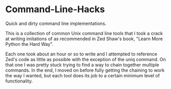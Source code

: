 # Command-Line-Hacks
Quick and dirty command line implementations.

This is a collection of common Unix command line tools that I took a crack at writing imitations of as recommended
in Zed Shaw's book, "Learn More Python the Hard Way".

Each one took about an hour or so to write and I attempted to reference Zed's code as little as possible with the
exception of the uniq command. On that one I was pretty stuck trying to find a way to chain together multiple commands.
In the end, I moved on before fully getting the chaining to work the way I wanted, but each tool does its job to
a certain minimum level of functionality.
